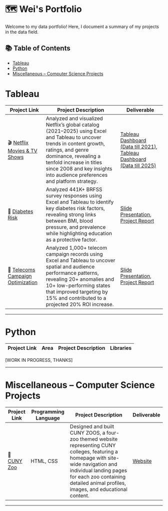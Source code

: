 # 🗺 Wei's Portfolio

Welcome to my data portfolio! Here, I document a summary of my projects in the data field. 

## 📚 Table of Contents
- [Tableau](#tableau)
- [Python](#python)
- [Miscellaneous – Computer Science Projects](#miscellaneous--computer-science-projects)
<!-- - [SQL](#sql) -->
<!-- - [Power BI](#tableau) -->
<!-- - [Data Engineering](#data-engineering) -->

# Tableau

| Project Link | Project Description | Deliverable |
|---|---|---| 
| 🎬 [Netflix Movies & TV Shows](https://github.com/chenweida6220/Netflix-Movies-TV-Shows-Analysis) | Analyzed and visualized Netflix’s global catalog (2021–2025) using Excel and Tableau to uncover trends in content growth, ratings, and genre dominance, revealing a tenfold increase in titles since 2008 and key insights into audience preferences and platform strategy. | [Tableau Dashboard (Data till 2021)](https://public.tableau.com/app/profile/wei.da.chen/viz/NetflixMoviesTVShowsTill2021/Netflix), [Tableau Dashboard (Data till 2025)](https://public.tableau.com/app/profile/wei.da.chen/viz/NetflixMoviesTVShowsTill2025/Netflix) |
| 💉 [Diabetes Risk](https://github.com/chenweida6220/diabetes-risk-visualization) | Analyzed 441K+ BRFSS survey responses using Excel and Tableau to identify key diabetes risk factors, revealing strong links between BMI, blood pressure, and prevalence while highlighting education as a protective factor. | [Slide Presentation](https://github.com/chenweida6220/diabetes-risk-visualization/blob/main/COOP%20Diabetes%20Data%20Visualization%20Project.pdf), [Project Report](https://github.com/chenweida6220/diabetes-risk-visualization/blob/main/Visualizing%20Diabetes%20Risk%20-%20An%20Analysis%20of%20CDC%E2%80%99s%202015%20BRFSS%20Data.pdf) |
| 🦠 [Telecoms Campaign Optimization](https://github.com/chenweida6220/telecoms-campaign-optimization-analysis) | Analyzed 1,000+ telecom campaign records using Excel and Tableau to uncover spatial and audience performance patterns, revealing 20+ anomalies and 10+ low-performing states that improved targeting by 15% and contributed to a projected 20% ROI increase. | [Slide Presentation](https://github.com/chenweida6220/telecoms-campaign-optimization-analysis/blob/main/COOP%20Data%20Analyst%20-%20Capstone.pdf), [Project Report](https://github.com/chenweida6220/telecoms-campaign-optimization-analysis/blob/main/COOP%20Capstone%20Project%20-%20One%20Pager.pdf) |

***

# Python

| Project Link | Area | Project Description | Libraries |    
|---|---|---|---|
[WORK IN PROGRESS, THANKS]
<!-- | 👩🏻‍💻 [CS50P - Ongoing](https://github.com/katiehuangx/CS50P/blob/main/README.md) | Programming | This repo contains the solution to the problem sets in [Harvardx CS50P Introduction to Programming with Python](https://www.edx.org/course/cs50s-introduction-to-programming-with-python). | - |  -->

***

# Miscellaneous – Computer Science Projects

| Project Link | Programming Language | Project Description | Deliverable |
|---|---|---|---|
| 🐊 [CUNY Zoo](https://github.com/chenweida6220/WebDevelopmentAssignment1) | HTML, CSS | Designed and built CUNY ZOOS, a four-zoo themed website representing CUNY colleges, featuring a homepage with site-wide navigation and individual landing pages for each zoo containing detailed animal profiles, images, and educational content. | [Website](https://tommyliang1.github.io/WebDevelopmentAssignment1/) |

***

<!-- # Data Engineering

| Project Link | Completion Date | Tools | Project Description | 
|---|---|---|---|
| 🚗 [Uber Taxi](https://github.com/katiehuangx/data-engineering/tree/main/Uber%20Project) | May 2023 | Python, GCP (Storage, Compute Engine, BigQuery), Mage, Looker Studio | Developed and implemented an end-to-end ETL pipeline for processinsg NYC Trip Record data. The pipeline encompassed extracting raw data, performing data transformation using Python, applying fact and dimensional data modelling techniques, orchestrating the pipeline on Mage, and ultimately creating a dashboard using Looker Studio. |
| 🐶 [Dog Adoption](https://github.com/katiehuangx/data-engineering/tree/main/Dog%20Adoption) | Mar 2023 |Python, PostgreSQL, Jupyter Notebook | Designed, created, and deployed a custom data model for a dog adoption data set using Python and PostgreSQL on Jupyter Notebook. |

***

# SQL

| Project Link | Area of Analysis | Project Description | 
|---|---|---|
| 💡 [8-Week SQL Challenges](https://github.com/katiehuangx/8-Week-SQL-Challenge) | Data analysis, data cleaning, data transformation | This repo serves as the solution for the 8 case studies from the [#8WeekSQLChallenge](https://8weeksqlchallenge.com). It showcases my ability to tackle various SQL challenges and demonstrates my proficiency in SQL query writing and problem-solving skills. | 
| 👩🏻‍⚕️ [Health Analytics Case Study](https://github.com/katiehuangx/Serious-SQL-Apprenticeship/blob/main/Health%20Analytics%20Mini%20Case%20Study.md) | Health analysis | I answer business questions related to patients data, such as average and median measurements per user, types of measurements for active users, and median blood pressure values for users. |  
| 🦠 [Covid-19 and the Impact on Malaysia Stock Market](https://github.com/katiehuangx/Covid-19-and-Impact-on-Malaysia-stock-market) | Data cleaning, data analysis | A project close to 🏡 home. Inspired by Alex Freberg's [Data Exploration Project](https://www.youtube.com/watch?v=qfyynHBFOsM&list=PLUaB-1hjhk8H48Pj32z4GZgGWyylqv85f&index=1), I analysed global and local Covid-19 cases & the impact on Malaysia stock market from Jan 2020 to Jul 2021 using SQL and Tableau. |  

***

# Python

| Project Link | Area | Project Description | Libraries |    
|---|---|---|---|
| 👩🏻‍💻 [CS50P - Ongoing](https://github.com/katiehuangx/CS50P/blob/main/README.md) | Programming | This repo contains the solution to the problem sets in [Harvardx CS50P Introduction to Programming with Python](https://www.edx.org/course/cs50s-introduction-to-programming-with-python). | - | 
| 📺 [TMDb Movie Analysis](https://github.com/katiehuangx/Udacity-Data-Analyst-Nanodegree/blob/main/Project%202%20-%20TMDB%20Movie%20Analysis.ipynb) |   Data Wrangling & EDA | I analysed more than 10,000 TMDb movies and getting the answers to - Which actor(s) is associated with higher revenue and profit, Does a higher budget constitute to a higher profit, and Which director produced the highest grossing movie? | pandas, matplotlib |   
| ⛽️ [Fuel Economy](https://github.com/katiehuangx/Udacity-Data-Analyst-Nanodegree/blob/main/Case%20Study%202%20-%20Fuel%20Economy.ipynb) | Data Wrangling & EDA | Analysis on vehicles’ fuel economy in 2008 and 2018 to understand usage of alternative sources of fuel, changes in greenhouse gas and smog ratings over the decade, and vehicle features associated with better fuel economy. |  pandas, matplotlib |   
| 🍷 [Wine Quality](https://github.com/katiehuangx/Udacity-Data-Analyst-Nanodegree/blob/main/Case%20Study%201%20-%20Analysing%20Wine%20Quality.ipynb) | Data Wrangling & EDA | A study on red and white wine samples and understanding whether certain types of wine and their qualities (alcohol level, sugar content and acidity level) are associated with higher wine quality. | pandas, matplotlib |   
| 🌤 [Explore Weather Trends](https://github.com/katiehuangx/Udacity-Data-Analyst-Nanodegree/blob/main/Project%201%20-%20Explore%20Weather%20Trends.ipynb) | Time-series analysis | In this time-series analysis, I use moving average method to analyze local and global temperature data and compare the temperature trends where I live to overall global temperature trends. | pandas, matplotlib |
| 🛍 [Super Store Analysis](https://github.com/katiehuangx/Super-Store-Analysis/blob/main/Super_Store_Analysis.ipynb) | EDA | Analysis of sales data to find out highest revenue and profit product categories and top customer segments. | pandas, matplotlib, seaborn |
| 🏃🏻‍♀️ [Bellabeat Fitness Tracking Analysis](https://github.com/katiehuangx/Google-Data-Analytics-Capstone/blob/main/bellabeat-data-analysis.ipynb) | EDA | Discovered insights into whether users are using the FitBit app for tracking health habits, their frequency of usage across the week and whether there is correlation between the hours logged, number of steps taken and calories burnt. | pandas, matplotlib, seaborn |

***

# Tableau

| Project Link | Project Description | Dashboard Link |
|---|---|---|
| 🦄 [Maven Unicorn Challenge](https://github.com/katiehuangx/Maven-Unicorn-Challenge) | Cleansed and transformed data on privately-owned companies (start-ups) valued at over $1 billion using Python. Visualised key insights using Tableau, including the timeline of valuations, the top 10 countries and investors with the highest valuations, the most successful unicorns, and the average time it takes to reach a $1 billion valuation. | [Dashboard](https://public.tableau.com/app/profile/katie.huang/viz/UnicornCompanies_16502745371460/Unicorns?publish=yes) |
| 🦠 [Covid-19 and the Impact on Malaysia Stock Market](https://github.com/katiehuangx/Covid-19-and-Impact-on-Malaysia-stock-market) | A project close to 🏡 home. Inspired by Alex Freberg's [Data Exploration Project](https://www.youtube.com/watch?v=qfyynHBFOsM&list=PLUaB-1hjhk8H48Pj32z4GZgGWyylqv85f&index=1), I analysed global and local Covid-19 cases in Malaysia and the impact on the KLSE stock market from Jan 2020 to Jul 2021 using SQL and Tableau. | [Dashboard](https://public.tableau.com/app/profile/katie.huang/viz/Covid-19anditsimpactonKLSEIndexPriceinMalaysia/Dashboard1) |

***
 -->
